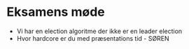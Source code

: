 # Eksamens møde

- Vi har en election algoritme der ikke er en leader election
- Hvor hardcore er du med præsentations tid - SØREN
